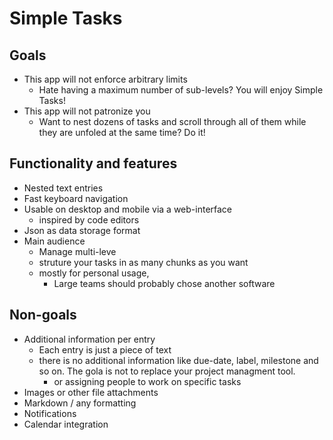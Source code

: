 # Simple Tasks
## Goals
+ This app will not enforce arbitrary limits
  + Hate having a maximum number of sub-levels? You will enjoy Simple Tasks!
+ This app will not patronize you
  + Want to nest dozens of tasks and scroll through all of them while they are unfoled at the same time? Do it!

## Functionality and features
+ Nested text entries  
+ Fast keyboard navigation
+ Usable on desktop and mobile via a web-interface
  + inspired by code editors
+ Json as data storage format
+ Main audience
  + Manage multi-leve 
  + struture your tasks in as many chunks as you want
  + mostly for personal usage, 
    + Large teams should probably chose another software

## Non-goals
+ Additional information per entry
  + Each entry is just a piece of text
  + there is no additional information like due-date, label, milestone and so on. The gola is not to replace your project managment tool.
    + or assigning people to work on specific tasks
+ Images or other file attachments
+ Markdown / any formatting
+ Notifications
+ Calendar integration